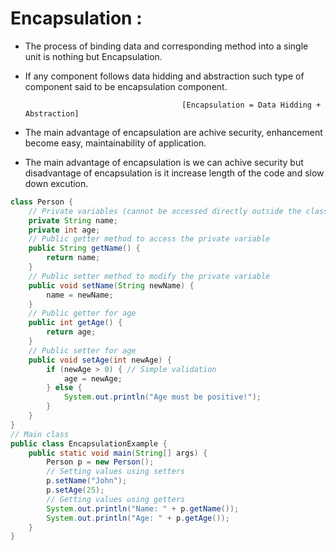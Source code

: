 # Encapsulation : 
- The process of binding data and corresponding method into a single unit is nothing but Encapsulation.
- If any component follows data hidding and abstraction such type of component said to be encapsulation component.

                                         [Encapsulation = Data Hidding + Abstraction]
- The main advantage of encapsulation are achive security, enhancement become easy, maintainability of application.
- The main advantage of encapsulation is we can achive security but disadvantage of encapsulation is it increase length of the code and slow down excution.
```java
class Person {
    // Private variables (cannot be accessed directly outside the class)
    private String name;
    private int age;
    // Public getter method to access the private variable
    public String getName() {
        return name;
    }
    // Public setter method to modify the private variable
    public void setName(String newName) {
        name = newName;
    }
    // Public getter for age
    public int getAge() {
        return age;
    }
    // Public setter for age
    public void setAge(int newAge) {
        if (newAge > 0) { // Simple validation
            age = newAge;
        } else {
            System.out.println("Age must be positive!");
        }
    }
}
// Main class
public class EncapsulationExample {
    public static void main(String[] args) {
        Person p = new Person();
        // Setting values using setters
        p.setName("John");
        p.setAge(25);
        // Getting values using getters
        System.out.println("Name: " + p.getName());
        System.out.println("Age: " + p.getAge());
    }
}
```
